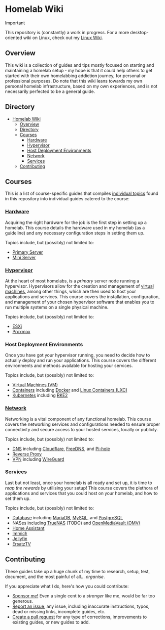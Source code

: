 # Homelab Wiki

> [!IMPORTANT]  
> This repository is (constantly) a work in progress. For a more desktop-oriented wiki on Linux, check out my [Linux Wiki](https://github.com/irfanhakim-as/linux-wiki).

## Overview

This wiki is a collection of guides and tips mostly focused on starting and maintaining a homelab setup - my hope is that it could help others to get started with their own homelabbing ~~addiction~~ journey, for personal or professional purposes. Do note that this wiki leans towards my own personal homelab infrastructure, based on my own experiences, and is not necessarily perfected to be a general guide.

## Directory

- [Homelab Wiki](#homelab-wiki)
  - [Overview](#overview)
  - [Directory](#directory)
  - [Courses](#courses)
    - [Hardware](#hardware)
    - [Hypervisor](#hypervisor)
    - [Host Deployment Environments](#host-deployment-environments)
    - [Network](#network)
    - [Services](#services)
  - [Contributing](#contributing)

## Courses

This is a list of course-specific guides that compiles [individual topics](topics) found in this repository into individual guides catered to the course:

### [Hardware](courses/hardware.md)

Acquiring the right hardware for the job is the first step in setting up a homelab. This course details the hardware used in my homelab (as a guideline) and any necessary configuration steps in setting them up.

Topics include, but (possibly) not limited to:

- [Primary Server](courses/hardware.md#primary-server)
- [Mini Server](courses/hardware.md#mini-server)

### [Hypervisor](courses/hypervisor.md)

At the heart of most homelabs, is a _primary_ server node running a hypervisor. Hypervisors allow for the creation and management of [virtual machines](courses/vm.md), among other things, which are then used to host your applications and services. This course covers the installation, configuration, and management of your chosen hypervisor software that enables you to run multiple systems on a single physical machine.

Topics include, but (possibly) not limited to:

- [ESXi](topics/esxi.md)
- [Proxmox](topics/proxmox.md)

### Host Deployment Environments

Once you have got your hypervisor running, you need to decide how to actually deploy and run your applications. This course covers the different environments and methods available for hosting your services.

Topics include, but (possibly) not limited to:

- [Virtual Machines (VM)](courses/vm.md)
- [Containers](courses/container.md) including [Docker](topics/docker.md) and [Linux Containers (LXC)](courses/container.md#linux-containers-lxc)
- [Kubernetes](courses/kubernetes.md) including [RKE2](topics/rke2.md)

### [Network](courses/network.md)

Networking is a vital component of any functional homelab. This course covers the networking services and configurations needed to ensure proper connectivity and secure access to your hosted services, locally or publicly.

Topics include, but (possibly) not limited to:

- [DNS](topics/dns.md) including [Cloudflare](topics/cloudflare.md), [FreeDNS](topics/freedns.md), and [Pi-hole](topics/pi-hole.md)
- [Reverse Proxy](courses/network.md#reverse-proxy)
- [VPN](topics/vpn.md) including [WireGuard](topics/wireguard.md)

### Services

Last but not least, once your homelab is all ready and set up, it is time to _reap the rewards_ by utilising your setup! This course covers the plethora of applications and services that you could host on your homelab, and how to set them up.

Topics include, but (possibly) not limited to:

- [Database](topics/database.md) including [MariaDB](topics/mariadb.md), [MySQL](topics/mysql.md), and [PostgreSQL](topics/postgresql.md)
- NASes including [TrueNAS](topics/truenas.md) (TODO) and [OpenMediaVault (OMV)](topics/omv.md)
- [Home Assistant](topics/home-assistant.md)
- [Immich](topics/immich.md)
- [Jellyfin](topics/jellyfin.md)
- [ErsatzTV](topics/ersatztv.md)

## Contributing

These guides take up a huge chunk of my time to research, setup, test, document, and the most painful of all... _organise_.

If you appreciate what I do, here's how you could contribute:

- [Sponsor me!](https://github.com/sponsors/irfanhakim-as) Even a single cent to a _stranger_ like me, would be far too generous.
- [Report an issue](https://github.com/irfanhakim-as/homelab-wiki/issues), any issue, including inaccurate instructions, typos, dead or missing links, incomplete guides, etc.
- [Create a pull request](https://github.com/irfanhakim-as/homelab-wiki/pulls) for any type of corrections, improvements to existing guides, or new guides to add.
